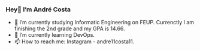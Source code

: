 ### Hey👋 I’m André Costa

- 🔭 I’m currently studying Informatic Engineering on FEUP. Currenctly I am finishing the 2nd grade and my GPA is 14.66.
- 🌱 I’m currently learning DevOps.
- 📫 How to reach me: Instagram - andre11costa11.

<!--
- 👯 I’m looking to collaborate on ...
- 🤔 I’m looking for help with ...
- 💬 Ask me about ...
- 😄 Pronouns: ...
- ⚡ Fun fact: ...
-->
